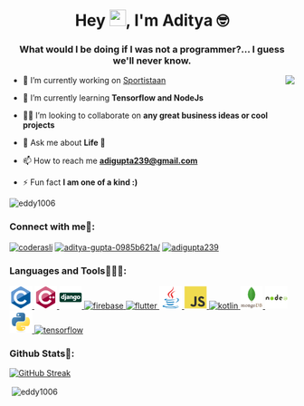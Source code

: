 <h1 align="center">Hey <img src="https://github.com/TheDudeThatCode/TheDudeThatCode/blob/master/Assets/Hi.gif" width="29px" height="29px">, I'm Aditya 🤓</h1>

<h3 align="center">What would I be doing if I was not a programmer?... I guess we'll never know.</h3>
<img src = "https://media.giphy.com/media/HoffxyN8ghVuw/giphy.gif"  align = "right"/>

- 🔭 I’m currently working on [Sportistaan](https://github.com/eddy1006/Sportistaan)

- 🌱 I’m currently learning **Tensorflow and NodeJs**

- 🤜🤛 I’m looking to collaborate on **any great business ideas or cool projects**

- 💬 Ask me about **Life 👀**

- 📫 How to reach me **adigupta239@gmail.com**

- ⚡ Fun fact **I am one of a kind :)**




<p align="left"> <img src="https://komarev.com/ghpvc/?username=eddy1006&label=Profile%20views&color=0e75b6&style=flat" alt="eddy1006" /> </p>

<h3 align="left">Connect with me🤝:</h3>
<p align="left">
<a href="https://twitter.com/coderasli" target="blank"><img align="center" src="https://raw.githubusercontent.com/rahuldkjain/github-profile-readme-generator/master/src/images/icons/Social/twitter.svg" alt="coderasli" height="30" width="40" /></a>
<a href="https://linkedin.com/in/aditya-gupta-0985b621a/" target="blank"><img align="center" src="https://raw.githubusercontent.com/rahuldkjain/github-profile-readme-generator/master/src/images/icons/Social/linked-in-alt.svg" alt="aditya-gupta-0985b621a/" height="30" width="40" /></a>
<a href="https://www.leetcode.com/adigupta239" target="blank"><img align="center" src="https://raw.githubusercontent.com/rahuldkjain/github-profile-readme-generator/master/src/images/icons/Social/leet-code.svg" alt="adigupta239" height="30" width="40" /></a>
</p>

<h3 align="left">Languages and Tools👨🏻‍💻:</h3>
<p align="left"> <a href="https://www.cprogramming.com/" target="_blank" rel="noreferrer"> <img src="https://raw.githubusercontent.com/devicons/devicon/master/icons/c/c-original.svg" alt="c" width="40" height="40"/> </a> <a href="https://www.w3schools.com/cpp/" target="_blank" rel="noreferrer"> <img src="https://raw.githubusercontent.com/devicons/devicon/master/icons/cplusplus/cplusplus-original.svg" alt="cplusplus" width="40" height="40"/> </a> <a href="https://www.djangoproject.com/" target="_blank" rel="noreferrer"> <img src="https://raw.githubusercontent.com/devicons/devicon/master/icons/django/django-original.svg" alt="django" width="40" height="40"/> </a> <a href="https://firebase.google.com/" target="_blank" rel="noreferrer"> <img src="https://www.vectorlogo.zone/logos/firebase/firebase-icon.svg" alt="firebase" width="40" height="40"/> </a> <a href="https://flutter.dev" target="_blank" rel="noreferrer"> <img src="https://www.vectorlogo.zone/logos/flutterio/flutterio-icon.svg" alt="flutter" width="40" height="40"/> </a> <a href="https://www.java.com" target="_blank" rel="noreferrer"> <img src="https://raw.githubusercontent.com/devicons/devicon/master/icons/java/java-original.svg" alt="java" width="40" height="40"/> </a> <a href="https://developer.mozilla.org/en-US/docs/Web/JavaScript" target="_blank" rel="noreferrer"> <img src="https://raw.githubusercontent.com/devicons/devicon/master/icons/javascript/javascript-original.svg" alt="javascript" width="40" height="40"/> </a> <a href="https://kotlinlang.org" target="_blank" rel="noreferrer"> <img src="https://www.vectorlogo.zone/logos/kotlinlang/kotlinlang-icon.svg" alt="kotlin" width="40" height="40"/> </a> <a href="https://www.mongodb.com/" target="_blank" rel="noreferrer"> <img src="https://raw.githubusercontent.com/devicons/devicon/master/icons/mongodb/mongodb-original-wordmark.svg" alt="mongodb" width="40" height="40"/> </a> <a href="https://nodejs.org" target="_blank" rel="noreferrer"> <img src="https://raw.githubusercontent.com/devicons/devicon/master/icons/nodejs/nodejs-original-wordmark.svg" alt="nodejs" width="40" height="40"/> </a> <a href="https://www.python.org" target="_blank" rel="noreferrer"> <img src="https://raw.githubusercontent.com/devicons/devicon/master/icons/python/python-original.svg" alt="python" width="40" height="40"/> </a> <a href="https://scikit-learn.org/" target="_blank" rel="noreferrer"> <a href="https://www.tensorflow.org" target="_blank" rel="noreferrer"> <img src="https://www.vectorlogo.zone/logos/tensorflow/tensorflow-icon.svg" alt="tensorflow" width="40" height="40"/> </a> </p>

<h3 align="left">Github Stats💪:</h3>
  
[![GitHub Streak](https://github-readme-streak-stats.herokuapp.com/?user=eddy1006&theme=highcontrast)](https://git.io/streak-stats)

<p>&nbsp;<img align="center" src="https://github-readme-stats.vercel.app/api?username=eddy1006&show_icons=true&locale=en&bg_color=30,e96443,904e95&title_color=fff&text_color=fff" alt="eddy1006" /></p>


